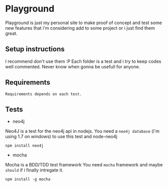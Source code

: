 # Playground

Playground is just my personal site to make proof of concept and test some new features that i'm considering add to some project or i just find them great.


## Setup instructions

I recommend don't use them :P
Each folder is a test and i try to keep codes well commented.
Never know when gonna be usefull for anyone.

## Requirements
	Requirements depends on each test.

## Tests

* neo4j

Neo4J is a test for the neo4j api in nodejs.
You need a `neo4j database` (i'm using 1.7 on windows) to use this test and node-neo4j

	npm install neo4j

* mocha

Mocha is a BDD/TDD test framework
You need `mocha` framework and maybe `should` if i finally intregate it.

    npm install -g mocha